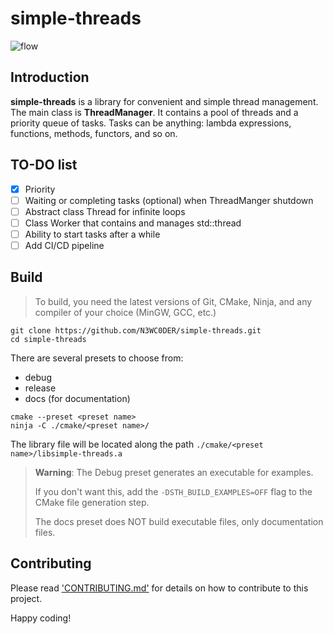 # simple-threads

![flow](https://cdn.searchenginejournal.com/wp-content/uploads/2021/09/leveraging-flow-for-marketers-amplify-your-productivity-6131ec1d805a8-sej-1520x800.jpg)

## Introduction 

**simple-threads** is a library for convenient and simple thread management.  The main class is **ThreadManager**.  It contains a pool of threads and a priority queue of tasks.  Tasks can be anything: lambda expressions, functions, methods, functors, and so on.

## TO-DO list

- [x] Priority
- [ ] Waiting or completing tasks (optional) when ThreadManger shutdown
- [ ] Abstract class Thread for infinite loops
- [ ] Class Worker that contains and manages std::thread
- [ ] Ability to start tasks after a while
- [ ] Add CI/CD pipeline 

## Build

> To build, you need the latest versions of Git, CMake, Ninja, and any compiler of your choice (MinGW, GCC, etc.)

```shell
git clone https://github.com/N3WC0DER/simple-threads.git
cd simple-threads
```

There are several presets to choose from:
- debug
- release
- docs (for documentation)

```shell
cmake --preset <preset name>
ninja -C ./cmake/<preset name>/
```

The library file will be located along the path `./cmake/<preset name>/libsimple-threads.a`

> **Warning**: The Debug preset generates an executable for examples.
> 	
> If you don't want this, add the 
> `-DSTH_BUILD_EXAMPLES=OFF` flag to the CMake file generation step.
> 	
> The docs preset does NOT build executable files, only documentation files.

## Contributing

Please read ['CONTRIBUTING.md'](https://github.com/N3WC0DER/simple-threads/blob/master/CONTRIBUTING.md) for details on how to contribute to this project.

Happy coding!
